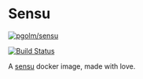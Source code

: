 # Sensu

[![pgolm/sensu](http://dockeri.co/image/pgolm/sensu)](https://registry.hub.docker.com/u/pgolm/sensu/)

[![Build Status](https://travis-ci.org/pgolm/sensu-docker.svg?branch=master)](https://travis-ci.org/pgolm/sensu-docker)

A [sensu](https://sensuapp.org/) docker image, made with love.
